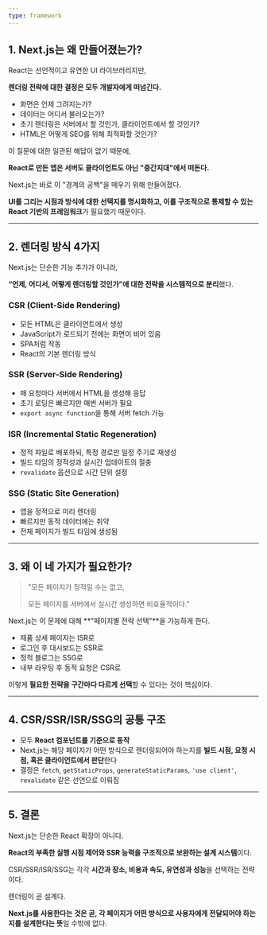 ```yaml
---
type: framework
---
```

## 1. Next.js는 왜 만들어졌는가?

React는 선언적이고 유연한 UI 라이브러리지만,

**렌더링 전략에 대한 결정은 모두 개발자에게 떠넘긴다.**

- 화면은 언제 그려지는가?
- 데이터는 어디서 불러오는가?
- 초기 렌더링은 서버에서 할 것인가, 클라이언트에서 할 것인가?
- HTML은 어떻게 SEO를 위해 최적화할 것인가?

이 질문에 대한 일관된 해답이 없기 때문에,

**React로 만든 앱은 서버도 클라이언트도 아닌 "중간지대"에서 떠돈다.**

Next.js는 바로 이 "경계의 공백"을 메우기 위해 만들어졌다.

**UI를 그리는 시점과 방식에 대한 선택지를 명시화하고, 이를 구조적으로 통제할 수 있는 React 기반의 프레임워크**가 필요했기 때문이다.

---

## 2. 렌더링 방식 4가지

Next.js는 단순한 기능 추가가 아니라,

**“언제, 어디서, 어떻게 렌더링할 것인가”에 대한 전략을 시스템적으로 분리**했다.

### CSR (Client-Side Rendering)

- 모든 HTML은 클라이언트에서 생성
- JavaScript가 로드되기 전에는 화면이 비어 있음
- SPA처럼 작동
- React의 기본 렌더링 방식

### SSR (Server-Side Rendering)

- 매 요청마다 서버에서 HTML을 생성해 응답
- 초기 로딩은 빠르지만 매번 서버가 필요
- `export async function`을 통해 서버 fetch 가능

### ISR (Incremental Static Regeneration)

- 정적 파일로 배포하되, 특정 경로만 일정 주기로 재생성
- 빌드 타임의 정적성과 실시간 업데이트의 절충
- `revalidate` 옵션으로 시간 단위 설정

### SSG (Static Site Generation)

- 앱을 정적으로 미리 렌더링
- 빠르지만 동적 데이터에는 취약
- 전체 페이지가 빌드 타임에 생성됨

---

## 3. 왜 이 네 가지가 필요한가?

> "모든 페이지가 정적일 수는 없고,
> 
> 모든 페이지를 서버에서 실시간 생성하면 비효율적이다."

Next.js는 이 문제에 대해 **"페이지별 전략 선택"**을 가능하게 한다.

- 제품 상세 페이지는 ISR로
- 로그인 후 대시보드는 SSR로
- 정적 블로그는 SSG로
- 내부 라우팅 후 동적 요청은 CSR로

이렇게 **필요한 전략을 구간마다 다르게 선택**할 수 있다는 것이 핵심이다.

---

## 4. CSR/SSR/ISR/SSG의 공통 구조

- 모두 **React 컴포넌트를 기준으로 동작**
- Next.js는 해당 페이지가 어떤 방식으로 렌더링되어야 하는지를 **빌드 시점, 요청 시점, 혹은 클라이언트에서 판단**한다
- 결정은 `fetch`, `getStaticProps`, `generateStaticParams`, `'use client'`, `revalidate` 같은 선언으로 이뤄짐

---

## 5. 결론

Next.js는 단순한 React 확장이 아니다.

**React의 부족한 실행 시점 제어와 SSR 능력을 구조적으로 보완하는 설계 시스템**이다.

CSR/SSR/ISR/SSG는 각각 **시간과 장소, 비용과 속도, 유연성과 성능**을 선택하는 전략이다.

렌더링이 곧 설계다.

**Next.js를 사용한다는 것은 곧, 각 페이지가 어떤 방식으로 사용자에게 전달되어야 하는지를 설계한다는 뜻**일 수밖에 없다.